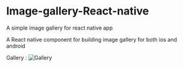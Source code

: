 # Image-gallery-React-native
A simple image gallery for react native app

A React native component for building image gallery for both ios and android

Gallery :
![Gallery](https://lh3.googleusercontent.com/-8EeQ2X3fvis/Wds0HnymirI/AAAAAAAAAec/sNIe28tAj0wK4gTErq2FQhn46N64zqUPgCL0BGAYYCw/h1920/2017-10-09.png)
